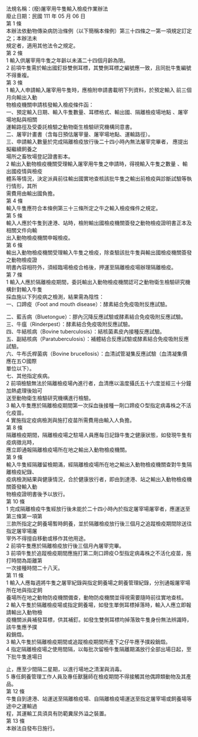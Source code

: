法規名稱：(廢)屠宰用牛隻輸入檢疫作業辦法  
廢止日期：民國 111 年 05 月 06 日  
第 1 條  
本辦法依動物傳染病防治條例（以下簡稱本條例）第三十四條之一第一項規定訂定之；本辦法未  
規定者，適用其他法令之規定。  
第 2 條  
1 輸入供屠宰用牛隻之年齡以未滿二十四個月齡為限。  
2 前項牛隻需於輸出國釘掛雙側耳標，其雙側耳標之編號應一致，且同批牛隻編號不得重複。  
第 3 條  
1 輸入人申請輸入屠宰用牛隻時，應檢附申請書載明下列資料，於預定輸入 前三個月向輸出入動  
物檢疫機關申請核發輸入檢疫條件函：  
一、預定輸入日期、輸入牛隻數量、耳標格式、輸出國、隔離檢疫場地點 、屠宰場地點與相關  
運輸路徑及受委託檢驗之動物衛生檢驗研究機構同意書。  
二、屠宰計畫書（含每日預估屠宰量、屠宰場地點、運輸路徑）。  
三、申請輸入數量於完成隔離檢疫放行後二十四小時內無法屠宰完畢者， 應提出擬繼續飼養之  
場所之畜牧場登記證書影本。  
2 輸出入動物檢疫機關受理輸入屠宰用牛隻之申請時，得視輸入牛隻之數量 、輸出國疫情與檢疫  
體系等情況，決定派員前往輸出國實地查核該批牛隻之輸出前檢疫與診斷試驗等執行情形，其所  
需費用由輸出國負擔。  
第 4 條  
輸入牛隻應符合本條例第三十三條所定之牛之輸入檢疫條件之規定。  
第 5 條  
輸入人應於牛隻到達港、站時，檢附輸出國檢疫機關簽發之動物檢疫證明書正本及相關文件向輸  
出入動物檢疫機關申報檢疫。  
第 6 條  
輸出入動物檢疫機關受理輸入牛隻之檢疫，除查驗該批牛隻與輸出國檢疫機關簽發之動物檢疫證  
明書內容相符外，須經臨場檢疫合格後，押運至隔離檢疫場辦理隔離檢疫。  
第 7 條  
1 輸入人應於隔離檢疫期間，委託輸出入動物檢疫機關認可之動物衛生檢驗研究機構針對輸入牛隻  
採血施以下列疫病之檢測，結果需為陰性：  
一、口蹄疫（Foot and mouth disease）：酵素結合免疫吸附反應試驗。  


二、藍舌病（Bluetongue）：膠內沉降反應試驗或酵素結合免疫吸附反應試驗。  
三、牛瘟（Rinderpest）：酵素結合免疫吸附反應試驗。  
四、牛結核病（Bovine tuberculosis）：結核菌素皮內接種反應試驗。  
五、副結核病（Paratuberculosis）：補體結合反應試驗或酵素結合免疫吸附反應試驗。  
六、牛布氏桿菌病（Bovine brucellosis）：血清試管凝集反應試驗（血清凝集價應在五○國際  
單位以下）。  
七、其他指定疾病。  
2 前項檢驗無法於隔離檢疫場內進行者，血清應以溫度攝氏五十六度並經三十分鐘加熱處理後始可  
送至動物衛生檢驗研究機構進行檢驗。  
3 輸入牛隻應於隔離檢疫期間第一次採血後接種一劑口蹄疫Ｏ型指定病毒株之不活化疫苗。  
4 實施指定疫病檢測與施打疫苗所需費用由輸入人負擔。  
第 8 條  
隔離檢疫期間，隔離檢疫場之駐場人員應每日記錄牛隻之健康狀態，如發現牛隻有疫病徵兆時，  
應立即通報隔離檢疫場所在地之輸出入動物檢疫機關。  
第 9 條  
輸入牛隻經隔離留檢期滿，經隔離檢疫場所在地之輸出入動物檢疫機關查對牛隻隔離檢疫紀錄、  
疫病檢測結果與健康情況，合於健康放行者，即由到達港、站之輸出入動物檢疫機關簽發輸入動  
物檢疫證明書後予以放行。  
第 10 條  
1 完成隔離檢疫牛隻經放行後未能於二十四小時內於指定屠宰場屠宰者，應運送至第三條第一項第  
三款所指定之飼養場暫時飼養，並於隔離檢疫放行後三個月之追蹤檢疫期間除送往指定屠宰場屠  
宰外不得擅自移動或移作其他用途。  
2 前項牛隻應於隔離檢疫放行後三個月內屠宰完畢。  
3 前項牛隻於追蹤檢疫期間應施打第二劑口蹄疫Ｏ型指定病毒株之不活化疫苗，施打時間為距離第  
一次接種時間二十八天。  
第 11 條  
1 輸入人應每週將牛隻之屠宰紀錄與指定飼養場之飼養管理紀錄，分別通報屠宰場所在地與指定飼  
養場所在地之動物防疫機關備查，動物防疫機關並得視需要隨時前往實地查核。  
2 輸入牛隻於隔離檢疫場或指定飼養場，如發生單側耳標掉落時，輸入人應立即報請輸出入動物檢  
疫機關派員補發耳標，供其補釘。如發生雙側耳標均掉落致牛隻身份無法辨識時，該牛隻應予撲  
殺銷燬。  
3 輸入牛隻於隔離檢疫期間或追蹤檢疫期間所產下之仔牛應予撲殺銷燬。  
4 指定隔離檢疫場之使用間隔，以每批次留檢牛隻隔離期滿放行全部出場日起，至下批牛隻進場日  


止，應至少間隔二星期，以進行場地之清潔與消毒。  
5 專任飼養管理工作人員及專任獸醫師在檢疫期間不得接觸其他偶蹄類動物及其產品。  
第 12 條  
牛隻自到達港、站運送至隔離檢疫場、自隔離檢疫場運送至指定屠宰場或飼養場等途中之運輸過  
程，其運輸工具須具有防範糞尿外溢之裝置。  
第 13 條  
本辦法自發布日施行。  



